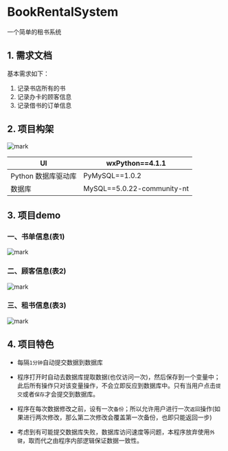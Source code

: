 # BookRentalSystem
一个简单的租书系统

## 1. 需求文档

基本需求如下：

1. 记录书店所有的书
2. 记录办卡的顾客信息
3. 记录借书的订单信息

## 2. 项目构架

![mark](https://image.beenli.cn/img/20210221/PE78M0ejwJH4.png?imageslim)

| UI                  | wxPython==4.1.1            |
| ------------------- | -------------------------- |
| Python 数据库驱动库 | PyMySQL==1.0.2             |
| 数据库              | MySQL==5.0.22-community-nt |

## 3. 项目demo

### 一、书单信息(表1)

![mark](https://image.beenli.cn/img/20210221/sMOMb8OXeDry.png?imageslim)

### 二、顾客信息(表2)

![mark](https://image.beenli.cn/img/20210221/IAAuSXWpJNsA.png?imageslim)

### 三、租书信息(表3)

![mark](https://image.beenli.cn/img/20210221/8GspxpGVDNyP.png?imageslim)

## 4. 项目特色

- 每隔`1分钟`自动提交数据到数据库

- 程序打开时自动去数据库提取数据(也仅访问一次)，然后保存到一个变量中；此后所有操作只对该变量操作，不会立即反应到数据库中。只有当用户点击`提交`或者`保存`才会提交到数据库。

- 程序在每次数据修改之前，设有一次`备份`；所以允许用户进行一次`返回`操作(如果进行两次修改，那么第二次修改会覆盖第一次备份，也即只能返回一步)

- 考虑到有可能提交数据库失败，数据库访问速度等问题，本程序放弃使用`外键`，取而代之由程序内部逻辑保证数据一致性。

  